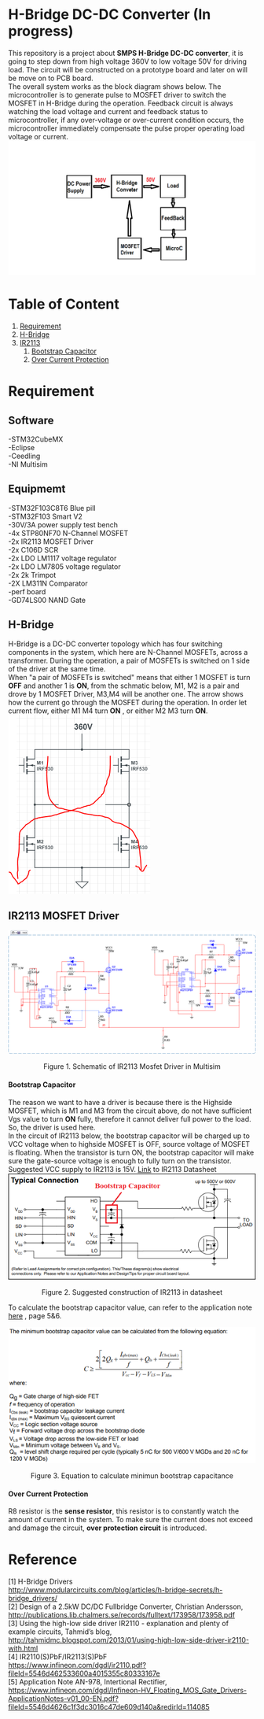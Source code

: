 H-Bridge DC-DC Converter (In progress)
========================
This repository is a project about **SMPS H-Bridge DC-DC converter**, it is going to step down from high voltage 360V to low voltage 50V for driving load. The circuit will be constructed on a prototype board and later on will be move on to PCB board.  
The overall system works as the block diagram shows below. The microcontroller is to generate pulse to MOSFET driver to switch the MOSFET in H-Bridge during the operation. Feedback circuit is always watching the load voltage and current and feedback status to microcontroller, if any over-voltage or over-current condition occurs, the microcontroller immediately compensate the pulse proper operating load voltage or current.
![h-bridge block diagram](https://github.com/Bennyaw/H-Bridge/blob/master/images/h%20bridge%20block%20diagram.png)  

Table of Content
================
1. [Requirement](#req)  
2. [H-Bridge](#hbridge)  
3. [IR2113](#ir2113)  
    1. [Bootstrap Capacitor](#bootcap)  
    2. [Over Current Protection](#ocp)  

# <a name = req></a> Requirement  
Software
--------
-STM32CubeMX  
-Eclipse  
-Ceedling  
-NI Multisim  

Equipmemt
-----------
-STM32F103C8T6 Blue pill  
-STM32F103 Smart V2  
-30V/3A power supply test bench  
-4x STP80NF70 N-Channel MOSFET  
-2x IR2113 MOSFET Driver  
-2x C106D SCR  
-2x LDO LM1117 voltage regulator  
-2x LDO LM7805 voltage regulator  
-2x 2k Trimpot  
-2X LM311N Comparator  
-perf board  
-GD74LS00 NAND Gate  

## <a name = hbridge></a> H-Bridge   
H-Bridge is a DC-DC converter topology which has four switching components in the system, which here are N-Channel MOSFETs, across a transformer. During the operation, a pair of MOSFETs is switched on 1 side of the driver at the same time.  
When "a pair of MOSFETs is switched" means that either 1 MOSFET is turn **OFF** and another 1 is **ON**, from the schmatic below, M1, M2 is a pair and drove by 1 MOSFET Driver, M3,M4 will be another one.
The arrow shows how the current go through the MOSFET during the operation.
In order let current flow, either M1 M4 turn **ON** , or either M2 M3 turn **ON**.  
![](https://github.com/Bennyaw/H-Bridge/blob/Bennyaw-readme/images/4%20mosfets.PNG)

## <a name = ir2113></a> IR2113 MOSFET Driver  
![](https://github.com/Bennyaw/H-Bridge/blob/Bennyaw-readme/images/IR2113%20with%20h-bridge.png)
<div align="center">
  Figure 1. Schematic of IR2113 Mosfet Driver in Multisim
</div>  

#### <a name = bootcap></a> Bootstrap Capacitor  
The reason we want to have a driver is because there is the Highside MOSFET, which is M1 and M3 from the circuit above, do not have sufficient Vgs value to turn **ON** fully, therefore it cannot deliver full power to the load. So, the driver is used here.  
In the circuit of IR2113 below, the bootstrap capacitor will be charged up to VCC voltage when to highside MOSFET is OFF, source voltage of MOSFET is floating. When the transistor is turn ON, the bootstrap capacitor will make sure the gate-source voltage is enough to fully turn on the transistor. Suggested VCC supply to IR2113 is 15V. [Link](https://www.infineon.com/dgdl/ir2110.pdf?fileId=5546d462533600a4015355c80333167e.) to IR2113 Datasheet      
![](https://github.com/Bennyaw/H-Bridge/blob/Bennyaw-readme/images/IR2113%20datasheet%20sch.PNG)  
<div align="center">
  Figure 2. Suggested construction of IR2113 in datasheet
</div>  

To calculate the bootstrap capacitor value, can refer to the application note [here](https://www.infineon.com/dgdl/Infineon-HV_Floating_MOS_Gate_Drivers-ApplicationNotes-v01_00-EN.pdf?fileId=5546d4626c1f3dc3016c47de609d140a&redirId=114085) , page 5&6.  

![](https://github.com/Bennyaw/H-Bridge/blob/Bennyaw-readme/images/equation%20for%20bootstrap%20capacitance.PNG)
  <div align="center">
  Figure 3. Equation to calculate minimun bootstrap capacitance 
</div>  

#### <a name = ocp></a> Over Current Protection 
R8 resistor is the **sense resistor**, this resistor is to constantly watch the amount of current in the system. To make sure the current does not exceed and damage the circuit, **over protection circuit** is introduced.






Reference
==========
[1] H-Bridge Drivers  
http://www.modularcircuits.com/blog/articles/h-bridge-secrets/h-bridge_drivers/  
[2] Design of a 2.5kW DC/DC Fullbridge Converter, Christian Andersson,  
http://publications.lib.chalmers.se/records/fulltext/173958/173958.pdf  
[3] Using the high-low side driver IR2110 - explanation and plenty of example circuits, Tahmid’s blog,  
http://tahmidmc.blogspot.com/2013/01/using-high-low-side-driver-ir2110-with.html  
[4] IR2110(S)PbF/IR2113(S)PbF  
https://www.infineon.com/dgdl/ir2110.pdf?fileId=5546d462533600a4015355c80333167e  
[5] Application Note AN-978, Intertional Rectifier,  
https://www.infineon.com/dgdl/Infineon-HV_Floating_MOS_Gate_Drivers-ApplicationNotes-v01_00-EN.pdf?fileId=5546d4626c1f3dc3016c47de609d140a&redirId=114085
